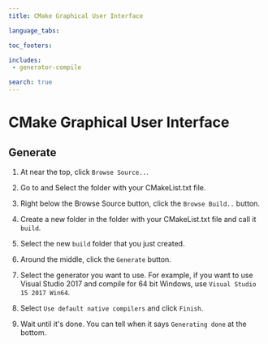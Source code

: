```yaml
---
title: CMake Graphical User Interface

language_tabs:

toc_footers:

includes:
 - generator-compile

search: true
---
```


# CMake Graphical User Interface

## Generate

 1. At near the top, click ``Browse Source..``.

 2. Go to and Select the folder with your CMakeList.txt file.

 3. Right below the Browse Source button, click the ``Browse Build..`` button.

 4. Create a new folder in the folder with your CMakeList.txt file and call it ``build``.

 5. Select the new ``build`` folder that you just created.

 6. Around the middle, click the ``Generate`` button.

 7. Select the generator you want to use. For example, if you want to use Visual Studio 2017 and compile for 64 bit Windows, use ``Visual Studio 15 2017 Win64``.

 8. Select ``Use default native compilers`` and click ``Finish``.

 9. Wait until it's done. You can tell when it says ``Generating done`` at the bottom.